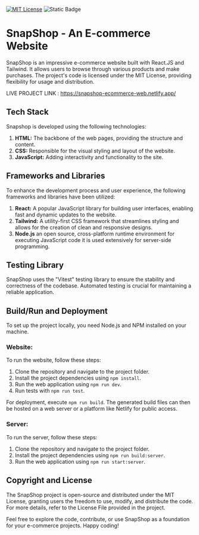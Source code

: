 

[![MIT License](https://img.shields.io/badge/License-MIT-green.svg)](https://choosealicense.com/licenses/mit/)
![Static Badge](https://img.shields.io/badge/Dependencies-NPM-black)


# SnapShop - An E-commerce Website

SnapShop is an impressive e-commerce website built with React.JS and Tailwind. It allows users to browse through various products and make purchases. The project's code is licensed under the MIT License, providing flexibility for usage and distribution.


LIVE PROJECT LINK : https://snapshop-ecommerce-web.netlify.app/ 

## Tech Stack

Snapshop is developed using the following technologies:

1. **HTML:** The backbone of the web pages, providing the structure and content.
2. **CSS:** Responsible for the visual styling and layout of the website.
3. **JavaScript:** Adding interactivity and functionality to the site.

## Frameworks and Libraries

To enhance the development process and user experience, the following frameworks and libraries have been utilized:

1. **React:** A popular JavaScript library for building user interfaces, enabling fast and dynamic updates to the website.
2. **Tailwind:** A utility-first CSS framework that streamlines styling and allows for the creation of clean and responsive designs.
3. **Node.js** an open source, cross-platform runtime environment for executing JavaScript code it is used extensively for server-side programming.

## Testing Library

SnapShop uses the "Vitest" testing library to ensure the stability and correctness of the codebase. Automated testing is crucial for maintaining a reliable application.



## Build/Run and Deployment

To set up the project locally, you need Node.js and NPM installed on your machine.

### Website:

To run the website, follow these steps:
1. Clone the repository and navigate to the project folder.
2. Install the project dependencies using `npm install`.
3. Run the web application using `npm run dev`.
4. Run tests with `npm run test`.

For deployment, execute `npm run build`. The generated build files can then be hosted on a web server or a platform like Netlify for public access.

### Server:

To run the server, follow these steps:
1. Clone the repository and navigate to the project folder.
2. Install the project dependencies using `npm run build:server`.
3. Run the web application using `npm run start:server`.


## Copyright and License

The SnapShop project is open-source and distributed under the MIT License, granting users the freedom to use, modify, and distribute the code. For more details, refer to the License File provided in the project.

Feel free to explore the code, contribute, or use SnapShop as a foundation for your e-commerce projects. Happy coding!

